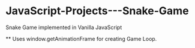 # JavaScript-Projects---Snake-Game
Snake Game implemented in Vanilla JavaScript

** Uses window.getAnimationFrame for creating Game Loop.


